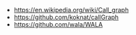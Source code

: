 - https://en.wikipedia.org/wiki/Call_graph
- https://github.com/koknat/callGraph
- https://github.com/wala/WALA

